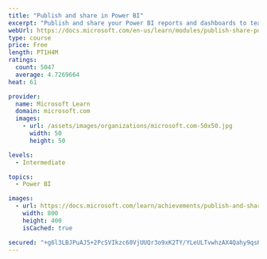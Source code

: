 ```yaml
---
title: "Publish and share in Power BI"
excerpt: "Publish and share your Power BI reports and dashboards to teammates in your organization or to everyone on the web."
webUrl: https://docs.microsoft.com/en-us/learn/modules/publish-share-power-bi/
type: course
price: Free
length: PT1H4M
ratings:
  count: 5047
  average: 4.7269664
heat: 61

provider:
  name: Microsoft Learn
  domain: microsoft.com
  images:
    - url: /assets/images/organizations/microsoft.com-50x50.jpg
      width: 50
      height: 50

levels:
  - Intermediate

topics:
  - Power BI

images:
  - url: https://docs.microsoft.com/learn/achievements/publish-and-share-with-power-bi-desktop-social.png
    width: 800
    height: 400
    isCached: true

secured: "+g6l3LBJPuAJ5+2PcSVIkzc60VjUUQr3o9xK2TY/YLeULTvwhzAX4Qahy9qsKFYMEb/w2m/BsAK9shZ25Tsq4wOaKY7z9NoY0lE3sVX9g4N0TrmO8WlXOFaKMah5z+gGI4pPUORkne/RZoQkdSV3gKj2tJO6NgkoegikPhb6Qrp7zEUWpS+/bOnX5TIX4fiFQ4NiDhzbjUQJsM3aLsbHex5Nk8+WdnW4WQfXPzY5NMqI49VxuVYUkemU/3C3TFRm5snAcnKOzcJGrFSlDMbz8C+roYgb4lk+bnUlWpdYysMkAr7LM3VnGgw6ldcihISBDhaiN6d+NZeNxT3Zib12yGZ0+H7VoLeLRQ0oUqj81lMM2opJYfxMOLXGrIdGGuw86AHK0yciJYqMnRxUp6xTWSy5USJZdBpaCeOSNWBPGWc=;U8mufQRuh0ByVAXc95ZZhQ=="
---
```



